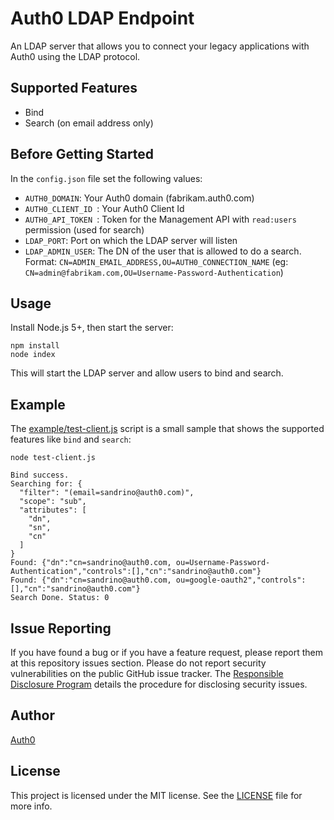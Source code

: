 # Auth0 LDAP Endpoint

An LDAP server that allows you to connect your legacy applications with Auth0 using the LDAP protocol.

## Supported Features

* Bind
* Search (on email address only)

## Before Getting Started

In the `config.json` file set the following values:

 - `AUTH0_DOMAIN`: Your Auth0 domain (fabrikam.auth0.com)
 - `AUTH0_CLIENT_ID `: Your Auth0 Client Id
 - `AUTH0_API_TOKEN `: Token for the Management API with `read:users` permission (used for search)
 - `LDAP_PORT`: Port on which the LDAP server will listen
 - `LDAP_ADMIN_USER`: The DN of the user that is allowed to do a search. Format: `CN=ADMIN_EMAIL_ADDRESS,OU=AUTH0_CONNECTION_NAME` (eg: `CN=admin@fabrikam.com,OU=Username-Password-Authentication`)

## Usage

Install Node.js 5+, then start the server:

```
npm install
node index
```

This will start the LDAP server and allow users to bind and search.

## Example

The [example/test-client.js](example/test-client.js) script is a small sample that shows the supported features like `bind` and `search`:

```
node test-client.js

Bind success.
Searching for: {
  "filter": "(email=sandrino@auth0.com)",
  "scope": "sub",
  "attributes": [
    "dn",
    "sn",
    "cn"
  ]
}
Found: {"dn":"cn=sandrino@auth0.com, ou=Username-Password-Authentication","controls":[],"cn":"sandrino@auth0.com"}
Found: {"dn":"cn=sandrino@auth0.com, ou=google-oauth2","controls":[],"cn":"sandrino@auth0.com"}
Search Done. Status: 0
```

## Issue Reporting

If you have found a bug or if you have a feature request, please report them at this repository issues section. Please do not report security vulnerabilities on the public GitHub issue tracker. The [Responsible Disclosure Program](https://auth0.com/whitehat) details the procedure for disclosing security issues.

## Author

[Auth0](auth0.com)

## License

This project is licensed under the MIT license. See the [LICENSE](LICENSE) file for more info.
